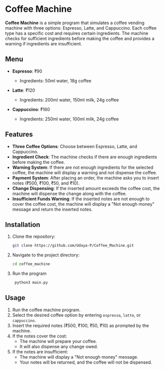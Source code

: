 # Coffee Machine

**Coffee Machine** is a simple program that simulates a coffee vending machine with three options: Espresso, Latte, and Cappuccino. Each coffee type has a specific cost and requires certain ingredients. The machine checks for sufficient ingredients before making the coffee and provides a warning if ingredients are insufficient.

## Menu

- **Espresso**: ₹90
  - Ingredients: 50ml water, 18g coffee
  
- **Latte**: ₹120
  - Ingredients: 200ml water, 150ml milk, 24g coffee
  
- **Cappuccino**: ₹160
  - Ingredients: 250ml water, 100ml milk, 24g coffee

## Features

- **Three Coffee Options**: Choose between Espresso, Latte, and Cappuccino.
- **Ingredient Check**: The machine checks if there are enough ingredients before making the coffee.
- **Warning System**: If there are not enough ingredients for the selected coffee, the machine will display a warning and not dispense the coffee.
- **Payment System**: After placing an order, the machine asks you to insert notes (₹500, ₹100, ₹50, and ₹10).
- **Change Dispensing**: If the inserted amount exceeds the coffee cost, the machine will dispense the change along with the coffee.
- **Insufficient Funds Warning**: If the inserted notes are not enough to cover the coffee cost, the machine will display a "Not enough money" message and return the inserted notes.

## Installation

1. Clone the repository:
    ```bash
    git clone https://github.com/Udaya-P/Coffee_Machine.git
    ```
2. Navigate to the project directory:
    ```bash
    cd coffee_machine
    ```
3. Run the program
   ```bash
    python3 main.py
    ```
## Usage

1. Run the coffee machine program.
2. Select the desired coffee option by entering `espresso`, `latte`, or `cappuccino`.
3. Insert the required notes (₹500, ₹100, ₹50, ₹10) as prompted by the machine.
4. If the notes cover the cost:
   - The machine will prepare your coffee.
   - It will also dispense any change owed.
5. If the notes are insufficient:
   - The machine will display a "Not enough money" message.
   - Your notes will be returned, and the coffee will not be dispensed.

